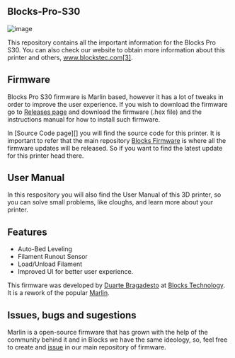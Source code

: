 ## Blocks-Pro-S30
![image](https://http://blockstec.com/assets/images/PRO-736x827.png)

This repository contains all the important information for the Blocks Pro S30. You can also check our website to obtain more information about this printer and others, www.blockstec.com[3].

## Firmware

Blocks Pro S30 firmware is Marlin based, however it has a lot of tweaks in order to improve the user experience. If you wish to download the firmware go to [Releases page][5] and download the firmware (.hex file) and the instructions manual for how to install such firmware. 

In [Source Code page][] you will find the source code for this printer. It is important to refer that the main repository [Blocks Firmware][5] is where all the firmware updates will be released. So if you want to find the latest update for this printer head there.

## User Manual
In this respository you will also find the User Manual of this 3D printer, so you can solve small problems, like cloughs, and learn more about your printer.

## Features

 - Auto-Bed Leveling
 - Filament Runout Sensor
 - Load/Unload Filament
 - Improved UI for better user experience.
 
 This firmware was developed by [Duarte Bragadesto][1] at [Blocks Technology][2]. It is a rework of the popular [Marlin][4].
 
 ## Issues, bugs and sugestions
 
 Marlin is a open-source firmware that has grown with the help of the community behind it and in Blocks we have the same ideology, so, feel free to create and [issue][6] in our main repository of firmware.
 
 
[1]:https://github.com/braga-dev
[2]:https://github.com/BlocksTechnology
[3]:https://www.blockstec.com/
[4]:https://github.com/MarlinFirmware/Marlin
[5]:https://github.com/BlocksTechnology/Blocks-Firmware
[6]:https://github.com/BlocksTechnology/Blocks-Firmware/issues
